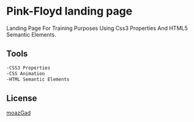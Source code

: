 # Pink-Floyd landing page

Landing Page For Training Purposes Using Css3 Properties And HTML5 Semantic Elements. 

## Tools

```bash
-CSS3 Properties
-CSS Animation
-HTML Semantic Elements
```

## License

[moazGad](https://moaz-gad.github.io/portfolio/)
